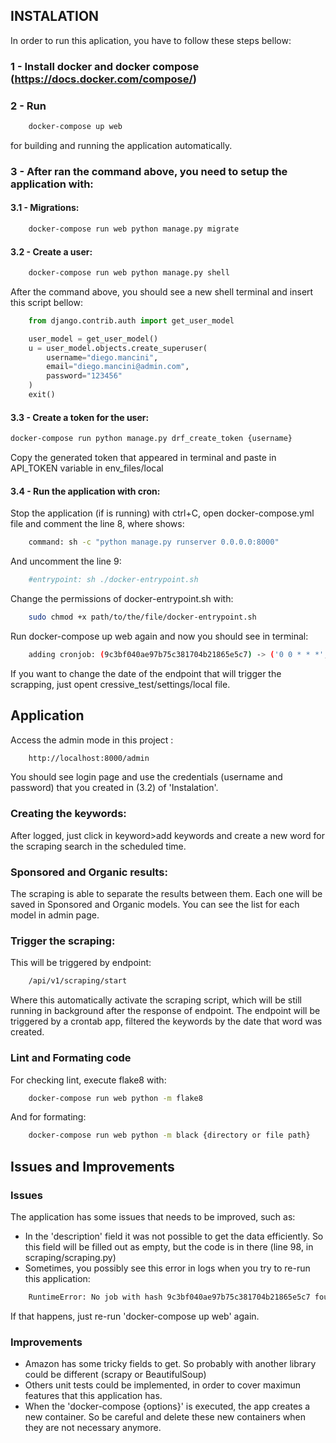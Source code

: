 ## INSTALATION

In order to run this aplication, you have to follow these steps bellow:

### 1 - Install docker and docker compose (https://docs.docker.com/compose/)

### 2 - Run

```bash
    docker-compose up web
```

for building and running the application automatically.

### 3 - After ran the command above, you need to setup the application with:

#### 3.1 - Migrations:

```bash
    docker-compose run web python manage.py migrate
```

#### 3.2 - Create a user:

```bash
    docker-compose run web python manage.py shell
```

After the command above, you should see a new shell terminal and insert this script bellow:

```python
    from django.contrib.auth import get_user_model

    user_model = get_user_model()
    u = user_model.objects.create_superuser(
        username="diego.mancini",
        email="diego.mancini@admin.com",
        password="123456"
    )
    exit()
```

#### 3.3 - Create a token for the user:

```bash
docker-compose run python manage.py drf_create_token {username}
```

Copy the generated token that appeared in terminal and paste in API_TOKEN variable in env_files/local

#### 3.4 - Run the application with cron:

Stop the application (if is running) with ctrl+C, open docker-compose.yml file and comment the line 8, where shows:

```bash
    command: sh -c "python manage.py runserver 0.0.0.0:8000"
```

And uncomment the line 9:

```bash
    #entrypoint: sh ./docker-entrypoint.sh
```

Change the permissions of docker-entrypoint.sh with:

```bash
    sudo chmod +x path/to/the/file/docker-entrypoint.sh
```

Run docker-compose up web again and now you should see in terminal:

```bash
    adding cronjob: (9c3bf040ae97b75c381704b21865e5c7) -> ('0 0 * * *', 'scraping.cron.start_scraping', '>> /cron/django_cron.log')
```

If you want to change the date of the endpoint that will trigger the scrapping, just opent cressive_test/settings/local file.

## Application

Access the admin mode in this project :

```bash
    http://localhost:8000/admin
```

You should see login page and use the credentials (username and password) that you created in (3.2) of 'Instalation'.

### Creating the keywords:

After logged, just click in keyword>add keywords and create a new word for the scraping search in the scheduled time.

### Sponsored and Organic results:

The scraping is able to separate the results between them. Each one will be saved in Sponsored and Organic models. You
can see the list for each model in admin page.

### Trigger the scraping:

This will be triggered by endpoint:

```bash
    /api/v1/scraping/start
```

Where this automatically activate the scraping script, which will be still running in background after the response of endpoint.
The endpoint will be triggered by a crontab app, filtered the keywords by the date that word was created.

### Lint and Formating code

For checking lint, execute flake8 with:

```bash
    docker-compose run web python -m flake8
```

And for formating:

```bash
    docker-compose run web python -m black {directory or file path}
```

## Issues and Improvements

### Issues

The application has some issues that needs to be improved, such as:

- In the 'description' field it was not possible to get the data efficiently. So this field will be filled out as empty, but the code is in there (line 98, in scraping/scraping.py)
- Sometimes, you possibly see this error in logs when you try to re-run this application:

```bash
    RuntimeError: No job with hash 9c3bf040ae97b75c381704b21865e5c7 found. It seems the crontab is out of sync with your settings.CRONJOBS. Run "python manage.py crontab add" again to resolve this issue!
```

If that happens, just re-run 'docker-compose up web' again.

### Improvements

- Amazon has some tricky fields to get. So probably with another library could be different (scrapy or BeautifulSoup)
- Others unit tests could be implemented, in order to cover maximun features that this application has.
- When the 'docker-compose {options}' is executed, the app creates a new container. So be careful and delete these
  new containers when they are not necessary anymore.
